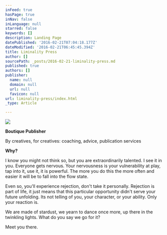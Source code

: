 ```yaml
---
inFeed: true
hasPage: true
inNav: false
inLanguage: null
starred: false
keywords: []
description: Landing Page
datePublished: '2016-02-21T07:04:18.177Z'
dateModified: '2016-02-21T06:45:45.394Z'
title: Liminality Press
author: []
sourcePath: _posts/2016-02-21-liminality-press.md
published: true
authors: []
publisher:
  name: null
  domain: null
  url: null
  favicon: null
url: liminality-press/index.html
_type: Article

---
```

![](https://s3-us-west-2.amazonaws.com/the-grid-img/p/85bf1eaed04f78ef88e89339629ebab1b1452837.png)

**Boutique Publisher**

By creatives, for creatives: coaching, advice, publication services

**Why?**

I know you might not think so, but you are extraordinarily talented. I see it in you. Everyone gets nervous. Your nervousness is your vulnerability at play, tap into it, use it, it is powerful. The more you do this the more often and easier it will be to fall into the flow state. 

Even so, you'll experience rejection, don't take it personally. Rejection is part of life, it just means that this particular opportunity didn't serve your future unfolding. Its not telling of you, your character, or your ability. Only your reaction is. 

We are made of stardust, we yearn to dance once more, up there in the twinkling lights. What do you say we go for it? 

Meet you there.